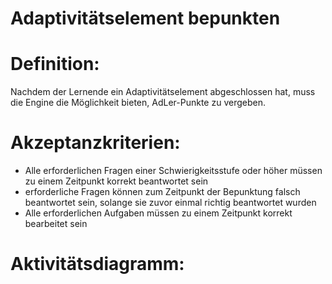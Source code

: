 # Adaptivitätselement bepunkten


# Definition:
Nachdem der Lernende ein Adaptivitätselement abgeschlossen hat, muss die Engine die Möglichkeit bieten, 
AdLer-Punkte zu vergeben. 

# Akzeptanzkriterien:
- Alle erforderlichen Fragen einer Schwierigkeitsstufe oder höher müssen zu einem Zeitpunkt korrekt beantwortet sein
- erforderliche Fragen können zum Zeitpunkt der Bepunktung falsch beantwortet sein, solange sie zuvor einmal richtig
  beantwortet wurden
- Alle erforderlichen Aufgaben müssen zu einem Zeitpunkt korrekt bearbeitet sein

# Aktivitätsdiagramm:


